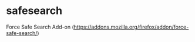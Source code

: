 # safesearch
Force Safe Search Add-on (https://addons.mozilla.org/firefox/addon/force-safe-search/)
